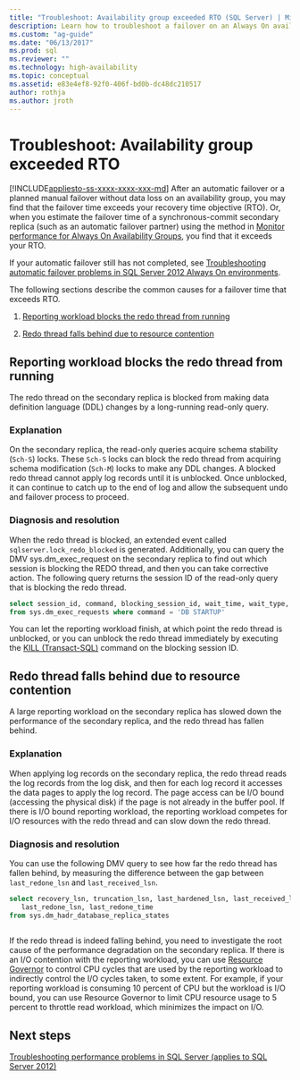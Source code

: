 ```yaml
---
title: "Troubleshoot: Availability group exceeded RTO (SQL Server) | Microsoft Docs"
description: Learn how to troubleshoot a failover on an Always On availability group when the failover takes longer than your recovery time objective in SQL Server.
ms.custom: "ag-guide"
ms.date: "06/13/2017"
ms.prod: sql
ms.reviewer: ""
ms.technology: high-availability
ms.topic: conceptual
ms.assetid: e83e4ef8-92f0-406f-bd0b-dc48dc210517
author: rothja
ms.author: jroth
---
```

# Troubleshoot: Availability group exceeded RTO
[!INCLUDE[appliesto-ss-xxxx-xxxx-xxx-md](../../../includes/appliesto-ss-xxxx-xxxx-xxx-md.md)]
  After an automatic failover or a planned manual failover without data loss on an availability group, you may find that the failover time exceeds your recovery time objective (RTO). Or, when you estimate the failover time of a synchronous-commit secondary replica (such as an automatic failover partner) using the method in [Monitor performance for Always On Availability Groups](monitor-performance-for-always-on-availability-groups.md), you find that it exceeds your RTO.  
  
 If your automatic failover still has not completed, see [Troubleshooting automatic failover problems in SQL Server 2012 Always On environments](https://support.microsoft.com/kb/2833707).  
  
 The following sections describe the common causes for a failover time that exceeds RTO.  
  
1.  [Reporting workload blocks the redo thread from running](#BKMK_REDOBLOCK)  
  
2.  [Redo thread falls behind due to resource contention](#BKMK_CONTENTION)  
  
##  <a name="BKMK_REDOBLOCK"></a> Reporting workload blocks the redo thread from running  
 The redo thread on the secondary replica is blocked from making data definition language (DDL) changes by a long-running read-only query.  
  
### Explanation  
 On the secondary replica, the read-only queries acquire schema stability (`Sch-S`) locks. These `Sch-S` locks can block the redo thread from acquiring schema modification (`Sch-M`) locks to make any DDL changes. A blocked redo thread cannot apply log records until it is unblocked. Once unblocked, it can continue to catch up to the end of log and allow the subsequent undo and failover process to proceed.  
  
### Diagnosis and resolution  
 When the redo thread is blocked, an extended event called `sqlserver.lock_redo_blocked` is generated. Additionally, you can query the DMV sys.dm_exec_request on the secondary replica to find out which session is blocking the REDO thread, and then you can take corrective action. The following query returns the session ID of the read-only query that is blocking the redo thread.  
  
```sql  
select session_id, command, blocking_session_id, wait_time, wait_type, wait_resource   
from sys.dm_exec_requests where command = 'DB STARTUP'  
```  
  
 You can let the reporting workload finish, at which point the redo thread is unblocked, or you can unblock the redo thread immediately by executing the [KILL &#40;Transact-SQL&#41;](~/t-sql/language-elements/kill-transact-sql.md) command on the blocking session ID.  
  
##  <a name="BKMK_CONTENTION"></a> Redo thread falls behind due to resource contention  
 A large reporting workload on the secondary replica has slowed down the performance of the secondary replica, and the redo thread has fallen behind.  
  
### Explanation  
 When applying log records on the secondary replica, the redo thread reads the log records from the log disk, and then for each log record it accesses the data pages to apply the log record. The page access can be I/O bound (accessing the physical disk) if the page is not already in the buffer pool. If there is I/O bound reporting workload, the reporting workload competes for I/O resources with the redo thread and can slow down the redo thread.  
  
### Diagnosis and resolution  
 You can use the following DMV query to see how far the redo thread has fallen behind, by measuring the difference between the gap between `last_redone_lsn` and `last_received_lsn`.  
  
```sql  
select recovery_lsn, truncation_lsn, last_hardened_lsn, last_received_lsn,   
   last_redone_lsn, last_redone_time  
from sys.dm_hadr_database_replica_states  
  
```  
  
 If the redo thread is indeed falling behind, you need to investigate the root cause of the performance degradation on the secondary replica. If there is an I/O contention with the reporting workload, you can use [Resource Governor](~/relational-databases/resource-governor/resource-governor.md) to control CPU cycles that are used by the reporting workload to indirectly control the I/O cycles taken, to some extent. For example, if your reporting workload is consuming 10 percent of CPU but the workload is I/O bound, you can use Resource Governor to limit CPU resource usage to 5 percent to throttle read workload, which minimizes the impact on I/O.  
  
## Next steps  
 [Troubleshooting performance problems in SQL Server (applies to SQL Server 2012)](https://msdn.microsoft.com/library/dd672789(v=SQL.100).aspx)  
  
  
